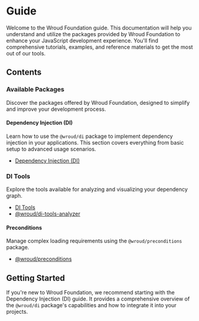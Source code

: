# Guide

Welcome to the Wroud Foundation guide. This documentation will help you understand and utilize the packages provided by Wroud Foundation to enhance your JavaScript development experience. You'll find comprehensive tutorials, examples, and reference materials to get the most out of our tools.

## Contents

### Available Packages

Discover the packages offered by Wroud Foundation, designed to simplify and improve your development process.

#### Dependency Injection (DI)

Learn how to use the `@wroud/di` package to implement dependency injection in your applications. This section covers everything from basic setup to advanced usage scenarios.

- [Dependency Injection (DI)](/guide/package/di/)

### DI Tools

Explore the tools available for analyzing and visualizing your dependency graph.

- [DI Tools](/guide/package/di-tools/)
- [@wroud/di-tools-analyzer](/guide/package/di-tools/analyzer/introduction)

#### Preconditions

Manage complex loading requirements using the `@wroud/preconditions` package.

- [@wroud/preconditions](/packages/preconditions/overview)

## Getting Started

If you're new to Wroud Foundation, we recommend starting with the Dependency Injection (DI) guide. It provides a comprehensive overview of the `@wroud/di` package's capabilities and how to integrate it into your projects.
